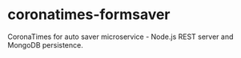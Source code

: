 # coronatimes-formsaver
 CoronaTimes for auto saver microservice - Node.js REST server and MongoDB persistence.
